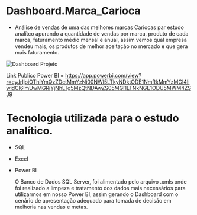 # Dashboard.Marca_Carioca


 - Análise de vendas de uma das melhores marcas Cariocas par estudo analítco apurando a quantidade de vendas por marca, produto de cada marca, faturamento médio mensal e anual, assim vemos qual empresa vendeu mais, os produtos de melhor aceitação no mercado e que gera mais faturamento.

![Dashboard Projeto](https://user-images.githubusercontent.com/90196377/134070410-035b2bf7-5f7a-489c-adb3-0d08a22b12f5.JPG)



Link Publico Power BI = https://app.powerbi.com/view?r=eyJrIjoiOThiYmQzZDctMmYzNi00NWI5LTkyNDktODE1NmRkMmYzMGI4IiwidCI6ImUwMGRjYjNhLTg5MzQtNDAwZS05MGI1LTNkNGE1ODU5MWM4ZSJ9

# Tecnologia utilizada para o estudo analítico.
- SQL
- Excel
- Power BI

  O Banco de Dados SQL Server, foi alimentado pelo arquivo .xmls onde foi realizado a limpeza e tratamento dos dados mais necessários para utilizarmos em nosso Power BI,
assim gerando o Dashboard com o cenário de apresentação adequado para tomada de decisão em melhoria nas vendas e metas.
